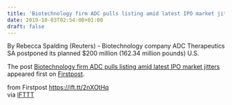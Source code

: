 ```yaml
---
title: 'Biotechnology firm ADC pulls listing amid latest IPO market jitters'
date: 2019-10-03T02:54:00+01:00
draft: false
---
```


By Rebecca Spalding (Reuters) - Biotechnology company ADC Therapeutics SA postponed its planned $200 million (162.34 million pounds) U.S.

The post [Biotechnology firm ADC pulls listing amid latest IPO market jitters](http://www.firstpost.com/business/biotechnology-firm-adc-pulls-listing-amid-latest-ipo-market-jitters-7443251.html) appeared first on [Firstpost](http://www.firstpost.com).

  
  
from Firstpost https://ift.tt/2nXOtHq  
via [IFTTT](https://ifttt.com/?ref=da&site=blogger)